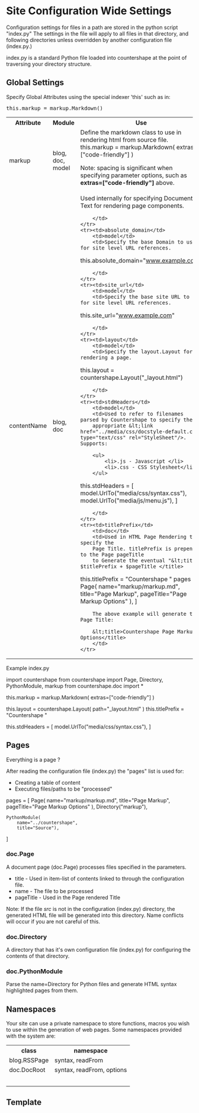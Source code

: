# Site Configuration Wide Settings

Configuration settings for files in a path are stored in the
python script "index.py" The settings in the file will apply
to all files in that directory, and following directories unless
overridden by another configuration file (index.py.)

index.py is a standard Python file loaded into countershape at
the point of traversing your directory structure.

## Global Settings

Specify Global Attributes using the special indexer 'this' such as in:

<pre class="config-file">
this.markup = markup.Markdown()
</pre>

<table>
    <tr><th>Attribute</th>
        <th>Module</th>
        <th>Use</th>
    </tr>
    <tr><td>markup</td>
        <td>blog, doc, model</td>
        <td>Define the markdown class to use in rendering html from source file.
<!--(block | syntax("py"))-->
this.markup = markup.Markdown( extras=["code-friendly"] )
<!--(end)-->

Note: spacing is significant when specifying parameter options, such as 
<strong>extras=["code-friendly"]</strong> above.
        </td>
    </tr>
    <tr><td>contentName</td>
        <td>blog, doc</td>
        <td>Used internally for specifying Document Text for rendering page components.
<!--(block | syntax("py"))-->
<!--(end)-->
        </td>
    </tr>
    <tr><td>absolute_domain</td>
        <td>model</td>
        <td>Specify the base Domain to use for site level URL references.
<!--(block | syntax("py"))-->
this.absolute_domain="www.example.com"
<!--(end)-->
        </td>
    </tr>
    <tr><td>site_url</td>
        <td>model</td>
        <td>Specify the base site URL to use for site level URL references.
<!--(block | syntax("py"))-->
this.site_url="www.example.com"
<!--(end)-->
        </td>
    </tr>
    <tr><td>layout</td>
        <td>model</td>
        <td>Specify the layout.Layout for rendering a page.
<!--(block | syntax("py"))-->
this.layout = countershape.Layout("_layout.html")
<!--(end)-->
        </td>
    </tr>
    <tr><td>stdHeaders</td>
        <td>model</td>
        <td>Used to refer to filenames parsed by Countershape to specify the 
        appropriate &lt;link  href="../media/css/docstyle-default.css" type="text/css" rel="StyleSheet"/>. Supports:
        
        <ul>
            <li>.js - Javascript </li>
            <li>.css - CSS Stylesheet</li>
        </ul>
<!--(block | syntax("py"))-->
this.stdHeaders = [
    model.UrlTo("media/css/syntax.css"),
    model.UrlTo("media/js/menu.js"),
]
<!--(end)-->
        </td>
    </tr>
    <tr><td>titlePrefix</td>
        <td>doc</td>
        <td>Used in HTML Page Rendering to specify the
        Page Title. titlePrefix is prepended to the Page pageTitle
        to Generate the eventual "&lt;title> $titlePrefix + $pageTitle </title>
<!--(block | syntax("py"))-->
this.titlePrefix = "Countershape "
pages = [
    Page(
        name="markup/markup.md", 
        title="Page Markup",
        pageTitle="Page Markup Options"
        ),
]
<!--(end)-->

        The above example will generate the Page Title:
        
        &lt;title>Countershape Page Markup Options</title>
        </td>
    </tr>
</table>


Example index.py

<!--(block | syntax("py"))-->
import countershape
from countershape import Page, Directory, PythonModule, markup
from countershape.doc import *
          
this.markup = markup.Markdown( extras=["code-friendly"] )

this.layout = countershape.Layout( path="_layout.html" )
this.titlePrefix = "Countershape "

this.stdHeaders = [
    model.UrlTo("media/css/syntax.css"),
]
<!--(end)-->

## Pages

Everything is a page ?

After reading the configuration file (index.py) the "pages" list
is used for:

- Creating a table of content
- Executing files/paths to be "processed"

<!--(block | syntax("py"))-->
pages = [
    Page(
        name="markup/markup.md", 
        title="Page Markup",
        pageTitle="Page Markup Options"
        ),
    Directory("markup"),
    
    PythonModule(
        name="../countershape", 
        title="Source"),
]
<!--(end)-->

### doc.Page

A document page (doc.Page) processes files specified in
the parameters.

-   title - Used in item-list of contents linked to
    through the configuration file.
-   name - The file to be processed
-   pageTitle - Used in the Page rendered Title

Note: If the file _src_ is not in the configuration (index.py) directory, the generated
HTML file will be generated into this directory. Name conflicts will occur if you are not
careful of this.

### doc.Directory

A directory that has it's own configuration file (index.py) for configuring the
contents of that directory.

### doc.PythonModule

Parse the name=Directory for Python files and generate HTML syntax highlighted
pages from them.

## Namespaces

Your site can use a private namespace to store functions, macros
you wish to use within the generation of web pages. Some
namespaces provided with the system are:

<table>
    <tr><th>class</th>
        <th>namespace</th>
    </tr><tr>
        <td>blog.RSSPage</td>
        <td>syntax, readFrom</td>
    </tr><tr>
        <td>doc.DocRoot</td>
        <td>syntax, readFrom, options</td>
    </tr><tr>
        <td></td>
        <td></td>
    </tr><tr>
        <td></td>
        <td></td>
    </tr><tr>
        <td></td>
        <td></td>
    </tr><tr>
        <td></td>
        <td></td>
    </tr><tr>
        <td></td>
        <td></td>
    </tr>
</table>

## Template